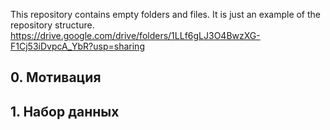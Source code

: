 This repository contains empty folders and files. It is just an example of the repository structure.
https://drive.google.com/drive/folders/1LLf6gLJ3O4BwzXG-F1Cj53iDvpcA_YbR?usp=sharing

## 0. Мотивация

## 1. Набор данных

